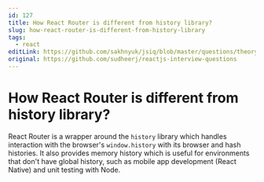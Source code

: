 ```yaml
---
id: 127
title: How React Router is different from history library?
slug: how-react-router-is-different-from-history-library
tags:
  - react
editLink: https://github.com/sakhnyuk/jsiq/blob/master/questions/theory/react/127.md
original: https://github.com/sudheerj/reactjs-interview-questions
---
```


# How React Router is different from history library?

React Router is a wrapper around the `history` library which handles interaction with the browser's `window.history` with its browser and hash histories. It also provides memory history which is useful for environments that don't have global history, such as mobile app development (React Native) and unit testing with Node.